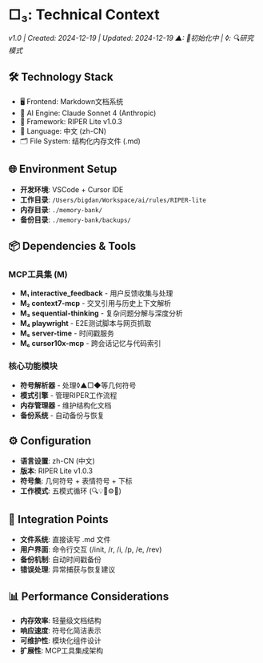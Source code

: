 # □₃: Technical Context
*v1.0 | Created: 2024-12-19 | Updated: 2024-12-19*
*▲: 🚧初始化中 | ◊: 🔍研究模式*

## 🛠️ Technology Stack
- 🖥️ Frontend: Markdown文档系统
- 🧠 AI Engine: Claude Sonnet 4 (Anthropic)
- 🔧 Framework: RIPER Lite v1.0.3
- 📝 Language: 中文 (zh-CN)
- 🗂️ File System: 结构化内存文件 (.md)

## 🌐 Environment Setup
- **开发环境**: VSCode + Cursor IDE
- **工作目录**: `/Users/bigdan/Workspace/ai/rules/RIPER-lite`
- **内存目录**: `./memory-bank/`
- **备份目录**: `./memory-bank/backups/`

## 📦 Dependencies & Tools

### MCP工具集 (M)
- **M₁ interactive_feedback** - 用户反馈收集与处理
- **M₂ context7-mcp** - 交叉引用与历史上下文解析
- **M₃ sequential-thinking** - 复杂问题分解与深度分析
- **M₄ playwright** - E2E测试脚本与网页抓取
- **M₅ server-time** - 时间戳服务
- **M₆ cursor10x-mcp** - 跨会话记忆与代码索引

### 核心功能模块
- **符号解析器** - 处理◊▲□◆等几何符号
- **模式引擎** - 管理RIPER工作流程
- **内存管理器** - 维护结构化文档
- **备份系统** - 自动备份与恢复

## ⚙️ Configuration
- **语言设置**: zh-CN (中文)
- **版本**: RIPER Lite v1.0.3
- **符号集**: 几何符号 + 表情符号 + 下标
- **工作模式**: 五模式循环 (🔍💡📝⚙️🔎)

## 🔄 Integration Points
- **文件系统**: 直接读写 .md 文件
- **用户界面**: 命令行交互 (/init, /r, /i, /p, /e, /rev)
- **备份机制**: 自动时间戳备份
- **错误处理**: 异常捕获与恢复建议

## 📊 Performance Considerations
- **内存效率**: 轻量级文档结构
- **响应速度**: 符号化简洁表示
- **可维护性**: 模块化组件设计
- **扩展性**: MCP工具集成架构
